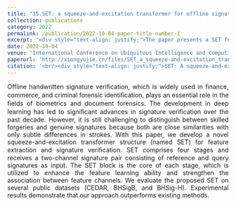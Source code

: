 ```yaml
---
title: "35.SET: a squeeze-and-excitation transformer for offline signature verification"
collection: publications
category: 2022
permalink: /publication/2022-10-04-paper-title-number-1
excerpt: '<div style="text-align: justify;">The paper presents a SET for offline signature verification, using a modified Swin - Transformer and SE module, and it outperforms existing methods on multiple datasets.</div>'
date: 2022-10-04
venue: 'International Conference on Ubiquitous Intelligence and Computing'
paperurl: 'http://xiongyujie.cn/files/SET_a_squeeze-and-excitation_transformer_for_offline_signature_verification.pdf'
citation: '<br/><div style="text-align: justify;">SET: A squeeze-and-excitation transformer for offline signature verification, J.-X. Ren, J. Chen* and Y.-J. Xiong*,in Proceedings of the International Conference on Ubiquitous Intelligence and Computing, (2022) pp. 1812-1816</div>'
---
```


<div style="text-align: justify;">Offline handwritten signature verification, which is widely used in ﬁnance, commerce, and criminal forensic identiﬁcation, plays an essential role in the ﬁelds of biometrics and document forensics. The development in deep learning has led to signiﬁcant advances in signature veriﬁcation over the past decade. However, it is still challenging to distinguish between skilled forgeries and genuine signatures because both are close similarities with only subtle differences in strokes. With this paper, we develop a novel squeeze-and-excitation transformer structure (named SET) for feature extraction and signature veriﬁcation. SET comprises four stages and receives a two-channel signature pair consisting of reference and query signatures as input. The SET block is the core of each stage, which is utilized to enhance the feature learning ability and strengthen the association between feature channels. We evaluate the proposed SET on several public datasets (CEDAR, BHSigB, and BHSig-H). Experimental results demonstrate that our approach outperforms existing methods.</div>

<br/>
